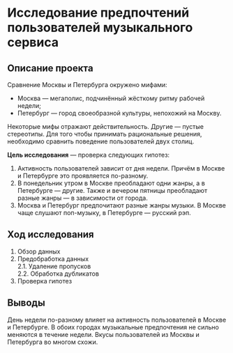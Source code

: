 # Исследование предпочтений пользователей музыкального сервиса

## Описание проекта
Сравнение Москвы и Петербурга окружено мифами:
- Москва — мегаполис, подчинённый жёсткому ритму рабочей недели;
- Петербург — город своеобразной культуры, непохожий на Москву.

Некоторые мифы отражают действительность. Другие — пустые стереотипы. Для того чтобы принимать рациональные решения, необходимо сравнить поведение пользователей двух столиц.

**Цель исследования** — проверка следующих гипотез:
1. Активность пользователей зависит от дня недели. Причём в Москве и Петербурге это проявляется по-разному.
2. В понедельник утром в Москве преобладают одни жанры, а в Петербурге — другие. Также и вечером пятницы преобладают разные жанры — в зависимости от города.
3. Москва и Петербург предпочитают разные жанры музыки. В Москве чаще слушают поп-музыку, в Петербурге — русский рэп.


## Ход исследования

 1. Обзор данных
 2. Предобработка данных\
 2.1. Удаление пропусков\
 2.2. Обработка дубликатов
 3. Проверка гипотез

 ## Выводы
День недели по-разному влияет на активность пользователей в Москве и Петербурге.
В обоих городах музыкальные предпочтения не сильно меняются в течение недели. 
Вкусы пользователей из Москвы и Петербурга во многом схожи.